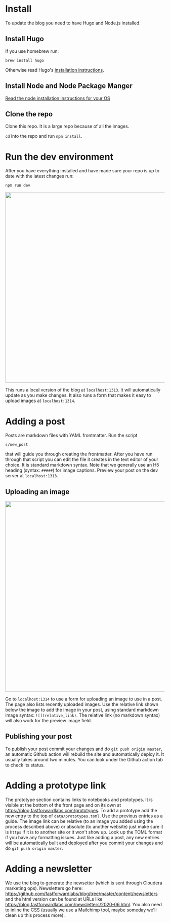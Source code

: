 # Install

To update the blog you need to have Hugo and Node.js installed.

## Install Hugo

If you use homebrew run:


```
brew install hugo
```

Otherwise read Hugo's [installation instructions](https://gohugo.io/getting-started/installing).

## Install Node and Node Package Manger

[Read the node installation instructions for your OS](https://nodejs.org/en/download/package-manager/)

## Clone the repo

Clone this repo. It is a large repo because of all the images.

`cd` into the repo and run `npm install`.

# Run the dev environment

After you have everything installed and have made sure your repo is up to date with the latest changes run:

```
npm run dev
```

<img src="https://raw.githubusercontent.com/fastforwardlabs/blog/master/static/images/hugo/shotwin-2020-06-23_15-23-53-1592940260.png" width="600" />

This runs a local version of the blog at `localhost:1313`. It will automatically update as you make changes. It also runs a form that makes it easy to upload images at `localhost:1314`.

# Adding a post

Posts are markdown files with YAML frontmatter. Run the script 

```
s/new_post
```

that will guide you through creating the frontmatter. After you have run through that script you can edit the file it creates in the text editor of your choice. It is standard markdown syntax. Note that we generally use an H5 heading (syntax: `#####`) for image captions. Preview your post on the dev server at `localhost:1313`.

## Uploading an image

<img src="https://raw.githubusercontent.com/fastforwardlabs/blog/master/static/images/hugo/shotwin-2020-06-23_15-23-29-1592940269.png" width="600" />

Go to `localhost:1314` to use a form for uploading an image to use in a post. The page also lists recently uploaded images. Use the relative link shown below the image to add the image in your post, using standard markdown image syntax: `![](relative_link)`. The relative link (no markdown syntax) will also work for the preview image field.

## Publishing your post

To publish your post commit your changes and do `git push origin master`, an automatic Github action will rebuild the site and automatically deploy it. It usually takes around two minutes. You can look under the Github action tab to check its status.

# Adding a prototype link

The prototype section contains links to notebooks and prototypes. It is visible at the bottom of the front page and on its own at https://blog.fastforwardlabs.com/prototypes. To add a prototype add the new entry to the top of `data/prototypes.toml`. Use the previous entries as a guide. The image link can be relative (to an image you added using the process described above) or absolute (to another website) just make sure it is `https` if it is to another site or it won't show up. Look up the TOML format if you have any formatting issues. Just like adding a post, any new entries will be automatically built and deployed after you commit your changes and do `git push origin master`.

# Adding a newsletter

We use the blog to generate the newsetter (which is sent through Cloudera marketing ops). Newsletters go here: https://github.com/fastforwardlabs/blog/tree/master/content/newsletters and the html version can be found at URLs like https://blog.fastforwardlabs.com/newsletters/2020-06.html. You also need to inline the CSS (usually we use a Mailchimp tool, maybe someday we'll clean up this process more).
